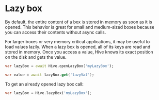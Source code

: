 # Lazy box

By default, the entire content of a box is stored in memory as soon as it is opened. This behavior is great for small and medium-sized boxes because you can access their contents without async calls.

For larger boxes or very memory critical applications, it may be useful to load values lazily. When a lazy box is opened, all of its keys are read and stored in memory. Once you access a value, Hive knows its exact position on the disk and gets the value.

```dart
var lazyBox = await Hive.openLazyBox('myLazyBox');

var value = await lazyBox.get('lazyVal');
```

To get an already opened lazy box call:

```dart
var lazyBox = Hive.lazyBox('myLazyBox');
```

